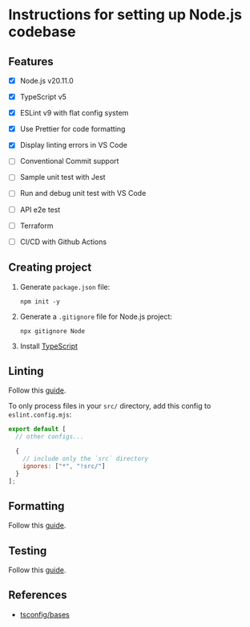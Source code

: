 # Instructions for setting up Node.js codebase

## Features

- [x] Node.js v20.11.0
- [x] TypeScript v5
- [x] ESLint v9 with flat config system
- [x] Use Prettier for code formatting
- [x] Display linting errors in VS Code
- [ ] Conventional Commit support
- [ ] Sample unit test with Jest
- [ ] Run and debug unit test with VS Code
- [ ] API e2e test
- [ ] Terraform
- [ ] CI/CD with Github Actions


## Creating project

1. Generate `package.json` file:
    ```shell
    npm init -y
    ```
2. Generate a `.gitignore` file for Node.js project:
    ```shell
    npx gitignore Node
    ```
3. Install [TypeScript](../../typescript/install.md)


## Linting

Follow this [guide](../../linters/eslint/install.mdx).

To only process files in your `src/` directory, add this config to `eslint.config.mjs`:
```js
export default [
  // other configs...

  {
    // include only the `src` directory
    ignores: ["*", "!src/"]
  }
];
```


## Formatting

Follow this [guide](../../linters/prettier/install.mdx).


## Testing

Follow this [guide](../../testing/jest/getting-started.mdx).


## References

- [tsconfig/bases](https://github.com/tsconfig/bases/blob/main/bases/node20.json)
